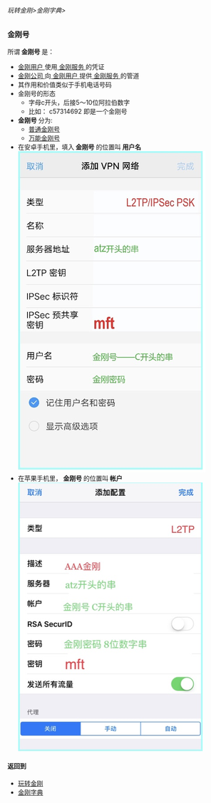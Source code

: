 ###### 玩转金刚>金刚字典>

### 金刚号

所谓<strong> 金刚号 </strong>是：

- [ 金刚用户 ](https://github.com/a2zitpro/web/blob/master/LadderFree/kkDictionary/KKUser.md)使用[ 金刚服务 ](https://github.com/a2zitpro/web/blob/master/LadderFree/kkDictionary/KKServices.md)的凭证
- [ 金刚公司 ](https://github.com/a2zitpro/web/blob/master/a2zitpro.md)向[ 金刚用户 ](https://github.com/a2zitpro/web/blob/master/kkuser.md)提供[ 金刚服务 ](https://github.com/a2zitpro/web/blob/master/kkservices.md)的管道
- 其作用和价值类似于手机电话号码
- 金刚号的形态
  - 字母c开头，后接5～10位阿拉伯数字
  - 比如： c57314692 即是一个金刚号
- <strong> 金刚号 </strong> 分为:
  - [ 普通金刚号 ](https://github.com/a2zitpro/web/blob/master/singlepurposekkid.md)
  - [ 万能金刚号 ](https://github.com/a2zitpro/web/blob/master/multipurposekkid.md)
- 在安卓手机里，填入<strong> 金刚号 </strong>的位置叫<strong> 用户名 </strong> <br>
![image](B073B1E6-B647-48FA-8931-35923C5EA54F.jpeg)
- 在苹果手机里，<strong> 金刚号 </strong>的位置叫<strong>  帐户 </strong> <br>
![image](24491F5B-F762-4C61-AB73-50B2F409CF92.jpeg)

#### 返回到
- [玩转金刚](https://github.com/a2zitpro/web/blob/master/LadderFree/main.md)
- [金刚字典](https://github.com/a2zitpro/web/blob/master/LadderFree/kkDictionary/KKDictionary.md)

